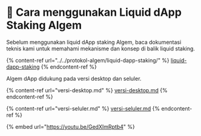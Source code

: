 # 🐬 Cara menggunakan Liquid dApp Staking Algem

Sebelum menggunakan liquid dApp staking Algem, baca dokumentasi teknis kami untuk memahami mekanisme dan konsep di balik liquid staking.

{% content-ref url="../../protokol-algem/liquid-dapp-staking/" %}
[liquid-dapp-staking](../../protokol-algem/liquid-dapp-staking/)
{% endcontent-ref %}

Algem dApp didukung pada versi desktop dan seluler.

{% content-ref url="versi-desktop.md" %}
[versi-desktop.md](versi-desktop.md)
{% endcontent-ref %}

{% content-ref url="versi-seluler.md" %}
[versi-seluler.md](versi-seluler.md)
{% endcontent-ref %}

{% embed url="https://youtu.be/GedXImRptb4" %}
